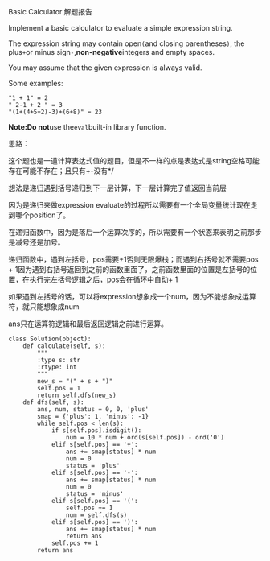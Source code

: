 Basic Calculator 解题报告

Implement a basic calculator to evaluate a simple expression string.

The expression string may contain open`(`and closing parentheses`)`, the plus`+`or minus sign`-`,**non-negative**integers and empty spaces.

You may assume that the given expression is always valid.

Some examples:

```
"1 + 1" = 2
" 2-1 + 2 " = 3
"(1+(4+5+2)-3)+(6+8)" = 23

```

**Note:Do not**use the`eval`built-in library function.

思路：

这个题也是一道计算表达式值的题目，但是不一样的点是表达式是string空格可能存在可能不存在；且只有+-没有\*/

想法是递归遇到括号递归到下一层计算，下一层计算完了值返回当前层

因为是递归来做expression evaluate的过程所以需要有一个全局变量统计现在走到哪个position了。

在递归函数中，因为是落后一个运算次序的，所以需要有一个状态来表明之前那步是减号还是加号。

递归函数中，遇到左括号，pos需要+1否则无限爆栈；而遇到右括号就不需要pos + 1因为遇到右括号返回到之前的函数里面了，之前函数里面的位置是左括号的位置，在执行完左括号逻辑之后，pos会在循环中自动+ 1

如果遇到左括号的话，可以将expression想象成一个num，因为不能想象成运算符，就只能想象成num

ans只在运算符逻辑和最后返回逻辑之前进行运算。

```
class Solution(object):
    def calculate(self, s):
        """
        :type s: str
        :rtype: int
        """
        new_s = "(" + s + ")"
        self.pos = 1
        return self.dfs(new_s)
    def dfs(self, s):
        ans, num, status = 0, 0, 'plus'
        smap = {'plus': 1, 'minus': -1}
        while self.pos < len(s):
            if s[self.pos].isdigit():
                num = 10 * num + ord(s[self.pos]) - ord('0')
            elif s[self.pos] == '+':
                ans += smap[status] * num
                num = 0
                status = 'plus'
            elif s[self.pos] == '-':
                ans += smap[status] * num
                num = 0
                status = 'minus'
            elif s[self.pos] == '(':
                self.pos += 1
                num = self.dfs(s)
            elif s[self.pos] == ')':
                ans += smap[status] * num
                return ans
            self.pos += 1
        return ans
```

  


